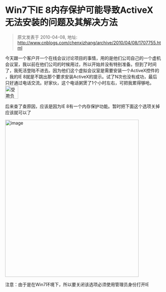 # Win7下IE 8内存保护可能导致ActiveX无法安装的问题及其解决方法 
> 原文发表于 2010-04-08, 地址: http://www.cnblogs.com/chenxizhang/archive/2010/04/08/1707755.html 


<p>今天跟一个客户开一个在线会议讨论项目的事情，用的是他们公司自己的一个虚机会议室，我以前在他们公司的时候用过，所以开始并没有特别准备。但到了时间了，我死活登陆不进去。因为他们这个虚拟会议室是需要安装一个ActiveX控件的 ，我的IE 8就是不跳出那个要求安装ActiveX的提示。试了N次也没有成功，最后只好通过电话交流。好家伙，这个电话粥煲了1个小时左右，可把我累得够呛。<a href="http://images.cnblogs.com/cnblogs_com/chenxizhang/WindowsLiveWriter/Win7IE8ActiveX_12376/%E5%8F%97%E6%AC%BA%E8%B4%9F%E4%BA%86_2.gif" class="thickbox"><img title="受欺负了" border="0" alt="受欺负了" src="http://images.cnblogs.com/cnblogs_com/chenxizhang/WindowsLiveWriter/Win7IE8ActiveX_12376/%E5%8F%97%E6%AC%BA%E8%B4%9F%E4%BA%86_thumb.gif" width="42" height="42"></a> </p> <p>后来查了查原因，应该是因为IE 8有一个内存保护功能。暂时把下面这个选项关掉应该就可以了</p> <p><a href="http://images.cnblogs.com/cnblogs_com/chenxizhang/WindowsLiveWriter/Win7IE8ActiveX_12376/image_2.png" class="thickbox"><img title="image" border="0" alt="image" src="http://images.cnblogs.com/cnblogs_com/chenxizhang/WindowsLiveWriter/Win7IE8ActiveX_12376/image_thumb.png" width="432" height="509"></a> </p> <p>注意：由于是在Win7环境下，所以要关闭该选项必须使用管理员身份打开IE</p>